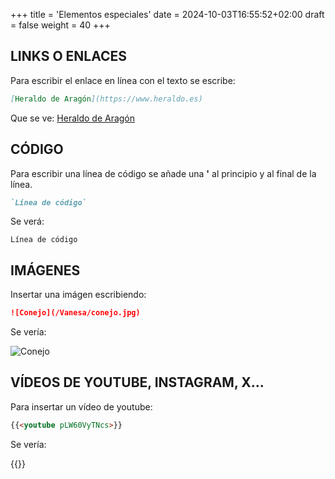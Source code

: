 +++
title = 'Elementos especiales'
date = 2024-10-03T16:55:52+02:00
draft = false
weight = 40
+++

## LINKS O ENLACES

Para escribir el enlace en línea con el texto se escribe:

```markdown
[Heraldo de Aragón](https://www.heraldo.es)
```
Que se ve:
[Heraldo de Aragón](https://www.heraldo.es)

## CÓDIGO

Para escribir una línea de código se añade una **'** al principio y al final de la línea.

```markdown
`Línea de código`
```
Se verá:

`Línea de código`

## IMÁGENES

Insertar una imágen escribiendo:

```markdown
![Conejo](/Vanesa/conejo.jpg)
````

Se vería:

![Conejo](/Vanesa/conejo.jpg)

## VÍDEOS DE YOUTUBE, INSTAGRAM, X...

Para insertar un vídeo de youtube:

```markdown
{{<youtube pLW60VyTNcs>}}
````
Se vería:

{{<youtube pLW60VyTNcs>}}